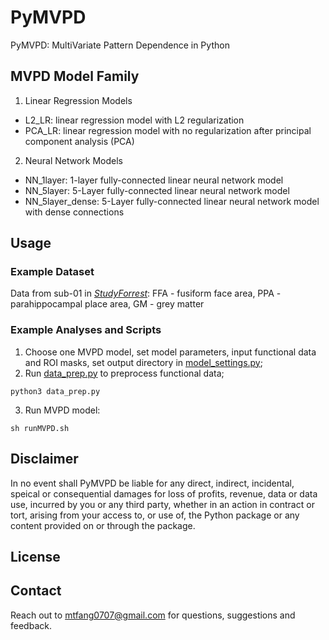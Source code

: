 # PyMVPD

PyMVPD: MultiVariate Pattern Dependence in Python

## MVPD Model Family
1. Linear Regression Models
* L2_LR: linear regression model with L2 regularization
* PCA_LR: linear regression model with no regularization after principal component analysis (PCA)

2. Neural Network Models
* NN_1layer: 1-layer fully-connected linear neural network model
* NN_5layer: 5-Layer fully-connected linear neural network model
* NN_5layer_dense: 5-Layer fully-connected linear neural network model with dense connections

## Usage
### Example Dataset
Data from sub-01 in [_StudyForrest_](http://studyforrest.org): FFA - fusiform face area, PPA - parahippocampal place area, GM - grey matter

### Example Analyses and Scripts
1. Choose one MVPD model, set model parameters, input functional data and ROI masks, set output directory in [model_settings.py](mvpd/model_settings.py);
2. Run [data_prep.py](mvpd/data_prep.py) to preprocess functional data;
```
python3 data_prep.py
```
3. Run MVPD model: 
```
sh runMVPD.sh
```

## Disclaimer
In no event shall PyMVPD be liable for any direct, indirect, incidental, speical or consequential damages for loss of profits, revenue, data or data use, incurred by you or any third party, whether in an action in contract or tort, arising from your access to, or use of, the Python package or any content provided on or through the package.

## License

## Contact
Reach out to mtfang0707@gmail.com for questions, suggestions and feedback.



